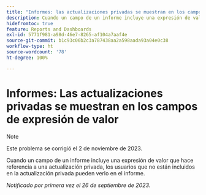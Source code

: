 ```yaml
---
title: "Informes: las actualizaciones privadas se muestran en los campos de expresión de valor"
description: Cuando un campo de un informe incluye una expresión de valor que hace referencia a una actualización privada, los usuarios que no están incluidos en la actualización privada pueden verlo en el informe.
hidefromtoc: true
feature: Reports and Dashboards
exl-id: 5771f981-a98d-46e7-8265-af104a7aaf4e
source-git-commit: b1c93c06b2c3a787438aa2a598aada93a04e0c38
workflow-type: ht
source-wordcount: '78'
ht-degree: 100%

---
```


# Informes: Las actualizaciones privadas se muestran en los campos de expresión de valor

>[!NOTE]
>
>Este problema se corrigió el 2 de noviembre de 2023.

Cuando un campo de un informe incluye una expresión de valor que hace referencia a una actualización privada, los usuarios que no están incluidos en la actualización privada pueden verlo en el informe.

_Notificado por primera vez el 26 de septiembre de 2023._
